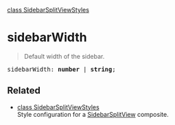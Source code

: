 [class SidebarSplitViewStyles](SidebarSplitViewStyles.md)

# sidebarWidth

> Default width of the sidebar.

<pre class="docgen_signature">sidebarWidth: <b>number</b> | <b>string</b>;</pre>

## Related

- [<!--{ref:class}-->class SidebarSplitViewStyles](SidebarSplitViewStyles.md) \
    Style configuration for a [SidebarSplitView](SidebarSplitView.md) composite.
